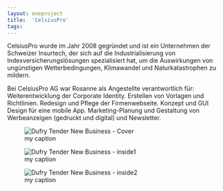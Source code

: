 ```yaml
---
layout: oneproject
title:  'CelsiusPro'
tags:   
---
```


CelsiusPro wurde im Jahr 2008 gegründet und ist ein Unternehmen der Schweizer Insurtech, der sich auf die Industrialisierung von Indexversicherungslösungen spezialisiert hat, um die Auswirkungen von ungünstigen Wetterbedingungen, Klimawandel und Naturkatastrophen zu mildern.

Bei CelsiusPro AG war Rosanne als Angestellte verantwortlich für:
Weiterentwicklung der Corporate Identity. Erstellen von Vorlagen und Richtlinien. Redesign und Pflege der Firmenwebseite. Konzept und GUI Design für eine mobile App. Marketing-Planung und Gestaltung von Werbeanzeigen (gedruckt und digital) und Newsletter.


<aside>

<figure>
  <img src="/assets{{ page.url }}tenderDufry01.jpg"
    srcset="/assets{{ page.url }}tenderDufry01_2x.jpg 2x"
    alt="Dufry Tender New Business - Cover">
  <figcaption>my caption</figcaption>
</figure>

<figure>
  <img src="/assets{{ page.url }}tenderDufry02.jpg"
    srcset="/assets{{ page.url }}tenderDufry02_2x.jpg 2x"
    alt="Dufry Tender New Business - inside1">
  <figcaption>my caption</figcaption>
</figure>

<figure>
  <img src="/assets{{ page.url }}tenderDufry03.jpg"
    srcset="/assets{{ page.url }}tenderDufry03_2x.jpg 2x"
    alt="Dufry Tender New Business - inside2">
  <figcaption>my caption</figcaption>
</figure>

</aside>
